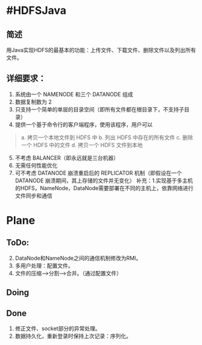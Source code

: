 #HDFSJava
========

## 简述
用Java实现HDFS的最基本的功能：上传文件、下载文件、删除文件以及列出所有文件。

## 详细要求：
1. 系统由一个 NAMENODE 和三个 DATANODE 组成 
2. 数据复制数为 2 
3. 只支持一个简单的单层的目录空间（即所有文件都在根目录下，不支持子目录） 
4. 提供一个基于命令行的客户端程序，使用该程序，用户可以
> a. 拷贝一个本地文件到 HDFS 中 
b. 列出 HDFS 中存在的所有文件
c. 删除一个 HDFS 中的文件 
d. 拷贝一个 HDFS 文件到本地 

5. 不考虑 BALANCER（即永远就是三台机器） 
6. 无需任何性能优化 
7. 可不考虑 DATANODE 崩溃重启后的 REPLICATOR 机制（即假设在一个 DATANODE 崩溃期间，其上存储的文件并无变化） 
补充：1.实现基于多主机的HDFS，NameNode，DataNode需要部署在不同的主机上，依靠网络进行文件同步和通信

# Plane
## ToDo:
2. DataNode和NameNode之间的通信机制修改为RMI。
4. 多用户处理：配置文件。
5. 文件的压缩-->分割-->合并。（通过配置文件）

## Doing

## Done
1. 修正文件、socket部分的异常处理。
3. 数据持久化，重新登录时保持上次记录：序列化。

